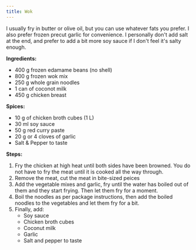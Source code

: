 ```yaml
---
title: Wok
---
```


I usually fry in butter or olive oil, but you can use whatever fats you
prefer. I also prefer frozen precut garlic for convenience. I personally
don't add salt at the end, and prefer to add a bit more soy sauce if I don't
feel it's salty enough.

**Ingredients:**

- 400 g frozen edamame beans (no shell)
- 800 g frozen wok mix
- 250 g whole grain noodles
- 1 can of coconot milk
- 450 g chicken breast

**Spices:**

- 10 g of chicken broth cubes (1 L)
- 30 ml soy sauce
- 50 g red curry paste
- 20 g or 4 cloves of garlic
- Salt & Pepper to taste

**Steps:**

1. Fry the chicken at high heat until both sides have been browned. You do
   not have to fry the meat until it is cooked all the way through.
2. Remove the meat, cut the meat in bite-sized peices
3. Add the vegetable mixes and garlic, fry until the water has boiled out
   of them and they start frying. Then let them fry for a moment.
4. Boil the noodles as per package instructions, then add the boiled noodles
   to the vegetables and let them fry for a bit.
5. Finally, add:
   - Soy sauce
   - Chicken broth cubes
   - Coconut milk
   - Garlic
   - Salt and pepper to taste
